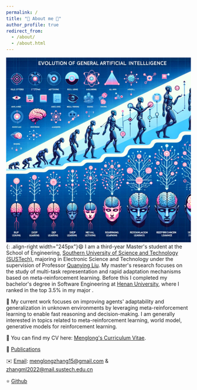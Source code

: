 ```yaml
---
permalink: /
title: "👋 About me 🎉️"
author_profile: true
redirect_from: 
  - /about/
  - /about.html
---
```

![aaai](/images/figureai.png){: .align-right width="245px"}:smile: I am a third-year Master's student at the School of Engineering, [Southern University of Science and Technology (SUSTech)](https://www.sustech.edu.cn/), majoring in Electronic Science and Technology under the supervision of Professor [Quanying Liu](https://faculty.sustech.edu.cn/?tagid=liuqy&iscss=1&snapid=1&orderby=date&go=2). My master's research focuses on the study of multi-task representation and rapid adaptation mechanisms based on meta-reinforcement learning. Before this I completed my bachelor's degree in Software Engineering at [Henan University](https://www.henu.edu.cn/), where I ranked in the top 3.5% in my major .

🚀️ My current work focuses on improving agents' adaptability and generalization in unknown environments by leveraging meta-reinforcement learning to enable fast reasoning and decision-making. I am generally interested in topics related to meta-reinforcement learning, world model, generative models for reinforcement learning.

🤝 You can find my CV here: [Menglong's Curriculum Vitae](../assets/zml_CV.pdf).

📖 [Publications](https://menglong-zhang.github.io/publications/)

✉️ [Email](mailto:menglongzhang15@gmail.com): menglongzhang15@gmail.com & zhangml2022@mail.sustech.edu.cn

⭐️ [Github](https://github.com/SCI-I)

